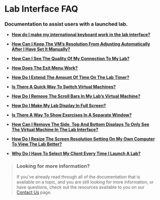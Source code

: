 # Lab Interface FAQ

### Documentation to assist users with a launched lab. 

- [**How do I make my international keyboard work in the lab interface?**](lab-interface-faqs/how-do-i-make-my-international-keyboard-work-in-the-lab-interface.md)

- [**How Can I Keep The VM’s Resolution From Adjusting Automatically After I Have Set It Manually?**](lab-interface-faqs/how-can-i-keep-the-vms-resolution-from-adjusting-automatically-after-i-have-set-it-manually.md)

- [**How Can I See The Quality Of My Connection To My Lab?**](lab-interface-faqs/how-can-i-see-the-quality-of-my-connection-to-my-lab.md)

- [**How Does The Exit Menu Work?**](lab-interface-faqs/how-does-the-exit-menu-work.md)

- [**How Do I Extend The Amount Of Time On The Lab Timer?**](lab-interface-faqs/how-do-i-extend-the-amount-of-time-on-the-lab-timer.md)

- [**Is There A Quick Way To Switch Virtual Machines?**](lab-interface-faqs/is-there-a-quick-way-to-switch-virtual-machines.md)

- [**How Do I Remove The Scroll Bars In My Lab’s Virtual Machine?**](lab-interface-faqs/how-do-i-remove-the-scroll-bars-in-my-labs-virtual-machine.md)

- [**How Do I Make My Lab Display In Full Screen?**](lab-interface-faqs/how-do-i-make-my-lab-display-in-full-screen.md)

- [**Is There A Way To Show Exercises In A Separate Window?**](lab-interface-faqs/is-there-a-way-to-show-exercises-in-a-separate-window.md)

- [**How Can I Remove The Side, Top And Bottom Displays To Only See The Virtual Machine In The Lab Interface?**](lab-interface-faqs/how-can-i-remove-the-side-top-and-bottom-displays-to-only-see-the-virtual-machine-in-the-lab-interface.md)

- [**How Do I Resize The Screen Resolution Setting On My Own Computer To View The Lab Better?**](lab-interface-faqs/how-do-i-resize-the-screen-resolution-setting-on-my-own-computer-to-view-the-lab-better.md)

- [**Why Do I Have To Select My Client Every Time I Launch A Lab?**](lab-interface-faqs/why-do-i-have-to-select-my-client-every-time-i-launch-a-lab.md)

> ### Looking for more information?
>
>If you've already read through all of the documentation that is available on a topic, and you are still looking for more information, or have questions, check out the resources available to you on our [Contact Us](/contact-us.md) page.